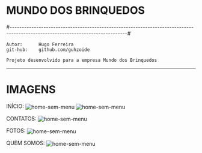 # MUNDO DOS BRINQUEDOS

#------------------------------------------------------------------------------------------------------------------------------#
	
	Autor:		Hugo Ferreira                                                       
	git-hub:	github.com/guhzoide                                                     

	Projeto desenvolvido para a empresa Mundo dos Brinquedos
-----------------------------------------------------------------------------------------------------------------------------------------------------------------------

# IMAGENS
INÍCIO:
<img align="center" alt="home-sem-menu" src="https://github.com/guhzoide/mundo_dos_brinquedos/tree/master/project_images/inicio.png">
<img align="center" alt="home-sem-menu" src="https://github.com/guhzoide/mundo_dos_brinquedos/tree/master/project_images/inicio_footer.png">

CONTATOS:
<img align="center" alt="home-sem-menu" src="https://github.com/guhzoide/mundo_dos_brinquedos/tree/master/project_images/contatos.png">

FOTOS:
<img align="center" alt="home-sem-menu" src="https://github.com/guhzoide/mundo_dos_brinquedos/tree/master/project_images/fotos.png">

QUEM SOMOS:
<img align="center" alt="home-sem-menu" src="https://github.com/guhzoide/mundo_dos_brinquedos/tree/master/project_images/quem_somos.png">
